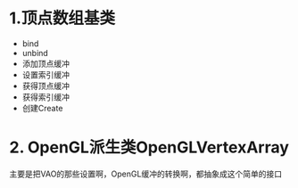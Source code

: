 # 1.顶点数组基类
+ bind
+ unbind
+ 添加顶点缓冲
+ 设置索引缓冲
+ 获得顶点缓冲
+ 获得索引缓冲
+ 创建Create

# 2. OpenGL派生类OpenGLVertexArray
主要是把VAO的那些设置啊，OpenGL缓冲的转换啊，都抽象成这个简单的接口


